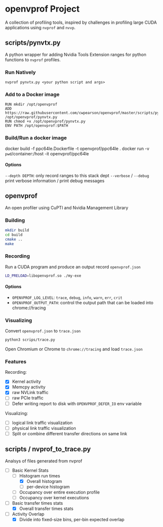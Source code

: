 # openvprof Project

A collection of profiling tools, inspired by challenges in profiling large CUDA applications using `nvprof` and `nvvp`.

## scripts/pynvtx.py

A python wrapper for adding Nvidia Tools Extension ranges for python functions to `nvprof` profiles.

### Run Natively

`nvprof pynvtx.py <your python script and args>`

### Add to a Docker image

```docker
RUN mkdir /opt/openvprof
ADD https://raw.githubusercontent.com/cwpearson/openvprof/master/scripts/pynvtx.py /opt/openvprof/pynvtx.py
RUN chmod +x /opt/openvprof/pynvtx.py
ENV PATH /opt/openvprof:$PATH
```

### Build/Run a docker image

docker build -f ppc64le.Dockerfile -t openvprof/ppc64le .
docker run -v `pwd`/container:/host -it openvprof/ppc64le

#### Options

`--depth DEPTH`: only record ranges to this stack dept
`--verbose` / `--debug` print verbose information / print debug messages

## openvprof

An open profiler using CuPTI and Nvidia Management Library

### Building

```bash
mkdir build
cd build
cmake ..
make
```

### Recording

Run a CUDA program and produce an output record `openvprof.json`

```bash
LD_PRELOAD=libopenvprof.so ./my-exe
```

#### Options

* `OPENVPROF_LOG_LEVEL`: `trace`, `debug`, `info`, `warn`, `err`, `crit`
* `OPENVPROF_OUTPUT_PATH`: control the output path that can be loaded into chrome://tracing

### Visualizing

Convert `openvprof.json` to `trace.json`

```bash
python3 scrips/trace.py
```

Open Chromium or Chrome to `chrome://tracing` and load `trace.json`


### Features

Recording:

- [x] Kernel activity
- [x] Memcpy activity
- [x] raw NVLink traffic
- [ ] raw PCIe traffic
- [ ] Defer writing report to disk with `OPENVPROF_DEFER_IO` env variable

Visualizing:
- [ ] logical link traffic visualization
- [ ] physical link traffic visualization
- [ ] Split or combine different transfer directions on same link

## scripts / nvprof_to_trace.py

Analsys of files generated from nvprof

- [ ] Basic Kernel Stats
  - [ ] Histogram run times
    - [x] Overall histogram
    - [ ] per-device histogram
  - [ ] Occupancy over entire execution profile
  - [ ] Occupancy over kernel executions
- [ ] Basic transfer times stats
  - [x] Overall transfer times stats
- [ ] Activity Overlap
  - [x] Divide into fixed-size bins, per-bin expected overlap
